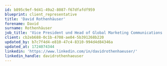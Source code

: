 ```yaml
---
id: b895c9ef-9d41-49a2-8087-f67dfafdf959
blueprint: client_representative
title: 'David Rothenhäuser'
forename: David
surname: Rothenhäuser
job_title: 'Vice President und Head of Global Marketing Communications'
client: cb2eb688-0c1b-4708-ae04-5b391268b220
updated_by: b7c7f4d4-e810-47c4-8310-994d4d84346a
updated_at: 1724074344
linkedin: 'https://www.linkedin.com/in/davidrothenhaeuser/'
linkedin_handle: davidrothenhaeuser
---
```

